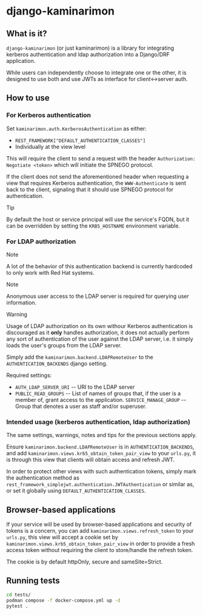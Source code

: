# django-kaminarimon
## What is it?

`django-kaminarimon` (or just kaminarimon) is a library for integrating
kerberos authentication and ldap authorization into a Django/DRF application.

While users can independently choose to integrate one or the other, it is
designed to use both and use JWTs as interface for client<->server auth.

## How to use

### For Kerberos authentication

Set `kaminarimon.auth.KerberosAuthentication` as either:
* `REST_FRAMEWORK["DEFAULT_AUTHENTICATION_CLASSES"]`
* Individually at the view level

This will require the client to send a request with the header
`Authorization: Negotiate <token>` which will initiate the SPNEGO protocol.

If the client does not send the aforementioned header when requesting a view
that requires Kerberos authentication, the `WWW-Authenticate` is sent back to
the client, signaling that it should use SPNEGO protocol for authentication.

> [!TIP]
> By default the host or service principal will use the service's FQDN, but it
> can be overridden by setting the `KRB5_HOSTNAME` environment variable.

### For LDAP authorization

> [!NOTE]
> A lot of the behavior of this authentication backend is currently hardcoded
> to only work with Red Hat systems.

> [!NOTE]
> Anonymous user access to the LDAP server is required for querying user
> information.

> [!WARNING]
> Usage of LDAP authorization on its own withour Kerberos authentication is
> discouraged as it **only** handles authorization, it does not actually
> perform any sort of authentication of the user against the LDAP server,
> i.e. it simply loads the user's groups from the LDAP server.

Simply add the `kaminarimon.backend.LDAPRemoteUser` to the
`AUTHENTICATION_BACKENDS` django setting.

Required settings:
* `AUTH_LDAP_SERVER_URI` -- URI to the LDAP server
* `PUBLIC_READ_GROUPS` -- List of names of groups that, if the user is a member of,
  grant access to the application.
  `SERVICE_MANAGE_GROUP` -- Group that denotes a user as staff and/or superuser.

### Intended usage (kerberos authentication, ldap authorization)

The same settings, warnings, notes and tips for the previous sections apply.

Ensure `kaminarimon.backend.LDAPRemoteUser` is in `AUTHENTICATION_BACKENDS`,
and add `kaminarimon.views.krb5_obtain_token_pair_view` to your `urls.py`,
it is through this view that clients will obtain access and refresh JWT.

In order to protect other views with such authentication tokens, simply mark the
authentication method as `rest_framework_simplejwt.authentication.JWTAuthentication`
or similar as, or set it globally using `DEFAULT_AUTHENTICATION_CLASSES`.

## Browser-based applications

If your service will be used by browser-based applications and security of tokens
is a concern, you can add `kaminarimon.views.refresh_token` to your
`urls.py`, this view will accept a cookie set by
`kaminarimon.views.krb5_obtain_token_pair_view` in order to provide a fresh
access token without requiring the client to store/handle the refresh token.

The cookie is by default httpOnly, secure and sameSite=Strict.

## Running tests

```bash
cd tests/
podman compose -f docker-compose.yml up -d
pytest .
```
